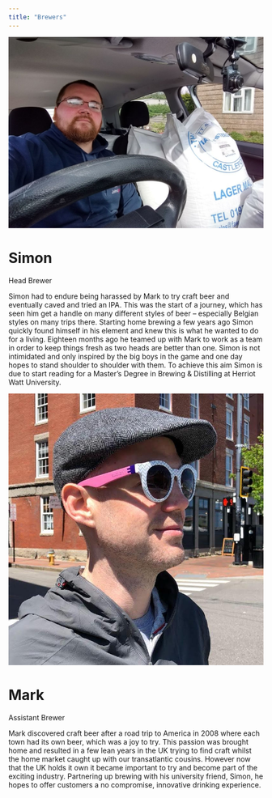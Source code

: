 ```yaml
---
title: "Brewers"
---
```

<div class="row">
    <div class="col-md">
        <div class="simon">
            <img src=/img/simon3.jpg class="img-fluid rounded-circle">
            <h1 class="display-4">Simon</h1>
            <p class="lead">
                Head Brewer
            </p>
            <p>
                Simon had to endure being harassed by Mark to try craft beer and eventually caved and tried an IPA. This was the start of a journey, which has seen him get a handle on many different styles of beer – especially Belgian styles on many trips there. Starting home brewing a few years ago Simon quickly found himself in his element and knew this is what he wanted to do for a living. Eighteen months ago he teamed up with Mark to work as a team in order to keep things fresh as two heads are better than one. Simon is not intimidated and only inspired by the big boys in the game and one day hopes to stand shoulder to shoulder with them. To achieve this aim Simon is due to start reading for a Master’s Degree in Brewing &amp; Distilling at Herriot Watt University.
            </p>
        </div>
    </div>
    <div class="col-md">
        <div class="markg">
            <img src=/img/mark2.jpg class="img-fluid rounded-circle">
            <h1 class="display-4">Mark</h1>
            <p class="lead">
                Assistant Brewer
            </p>
            <p>
                Mark discovered craft beer after a road trip to America in 2008 where each town had its own beer, which was a joy to try. This passion was brought home and resulted in a few lean years in the UK trying to find craft whilst the home market caught up with our transatlantic cousins. However now that the UK holds it own it became important to try and become part of the exciting industry. Partnering up brewing with his university friend, Simon, he hopes to offer customers a no compromise, innovative drinking experience.
            </p>
        </div>
    </div>
</div>



